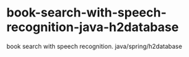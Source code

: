 # book-search-with-speech-recognition-java-h2database
book search with speech recognition. java/spring/h2database

